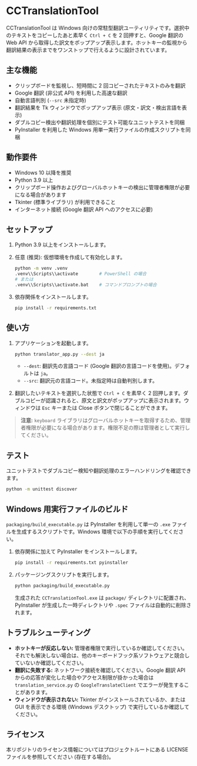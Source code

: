 # CCTranslationTool

CCTranslationTool は Windows 向けの常駐型翻訳ユーティリティです。選択中のテキストをコピーしたあと素早く `Ctrl + C` を 2 回押すと、Google 翻訳の Web API から取得した訳文をポップアップ表示します。ホットキーの監視から翻訳結果の表示までをワンストップで行えるように設計されています。

## 主な機能

- クリップボードを監視し、短時間に 2 回コピーされたテキストのみを翻訳
- Google 翻訳 (非公式 API) を利用した高速な翻訳
- 自動言語判別 (`--src` 未指定時)
- 翻訳結果を Tk ウィンドウでポップアップ表示 (原文・訳文・検出言語を表示)
- ダブルコピー検出や翻訳処理を個別にテスト可能なユニットテストを同梱
- PyInstaller を利用した Windows 用単一実行ファイルの作成スクリプトを同梱

## 動作要件

- Windows 10 以降を推奨
- Python 3.9 以上
- クリップボード操作およびグローバルホットキーの検出に管理者権限が必要になる場合があります
- Tkinter (標準ライブラリ) が利用できること
- インターネット接続 (Google 翻訳 API へのアクセスに必要)

## セットアップ

1. Python 3.9 以上をインストールします。
2. 任意 (推奨): 仮想環境を作成して有効化します。

   ```bash
   python -m venv .venv
   .venv\\Scripts\\activate        # PowerShell の場合
   # または
   .venv\\Scripts\\activate.bat    # コマンドプロンプトの場合
   ```

3. 依存関係をインストールします。

   ```bash
   pip install -r requirements.txt
   ```

## 使い方

1. アプリケーションを起動します。

   ```bash
   python translator_app.py --dest ja
   ```

   - `--dest`: 翻訳先の言語コード (Google 翻訳の言語コードを使用)。デフォルトは `ja`。
   - `--src`: 翻訳元の言語コード。未指定時は自動判別します。

2. 翻訳したいテキストを選択した状態で `Ctrl + C` を素早く 2 回押します。ダブルコピーが認識されると、原文と訳文がポップアップに表示されます。ウィンドウは `Esc` キーまたは Close ボタンで閉じることができます。

> **注意:** `keyboard` ライブラリはグローバルホットキーを取得するため、管理者権限が必要になる場合があります。権限不足の際は管理者として実行してください。

## テスト

ユニットテストでダブルコピー検知や翻訳処理のエラーハンドリングを確認できます。

```bash
python -m unittest discover
```

## Windows 用実行ファイルのビルド

`packaging/build_executable.py` は PyInstaller を利用して単一の `.exe` ファイルを生成するスクリプトです。Windows 環境で以下の手順を実行してください。

1. 依存関係に加えて PyInstaller をインストールします。

   ```bash
   pip install -r requirements.txt pyinstaller
   ```

2. パッケージングスクリプトを実行します。

   ```bash
   python packaging/build_executable.py
   ```

   生成された `CCTranslationTool.exe` は `package/` ディレクトリに配置され、PyInstaller が生成した一時ディレクトリや `.spec` ファイルは自動的に削除されます。

## トラブルシューティング

- **ホットキーが反応しない:** 管理者権限で実行しているか確認してください。それでも解決しない場合は、他のキーボードフック系ソフトウェアと競合していないか確認してください。
- **翻訳に失敗する:** ネットワーク接続を確認してください。Google 翻訳 API からの応答が変化した場合やアクセス制限が掛かった場合は `translation_service.py` の `GoogleTranslateClient` でエラーが発生することがあります。
- **ウィンドウが表示されない:** Tkinter がインストールされているか、または GUI を表示できる環境 (Windows デスクトップ) で実行しているか確認してください。

## ライセンス

本リポジトリのライセンス情報についてはプロジェクトルートにある LICENSE ファイルを参照してください (存在する場合)。
